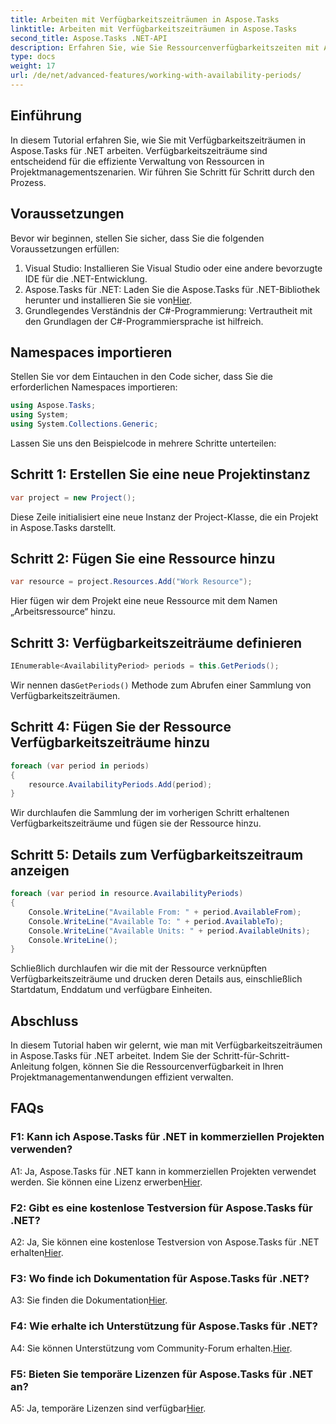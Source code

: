 ```yaml
---
title: Arbeiten mit Verfügbarkeitszeiträumen in Aspose.Tasks
linktitle: Arbeiten mit Verfügbarkeitszeiträumen in Aspose.Tasks
second_title: Aspose.Tasks .NET-API
description: Erfahren Sie, wie Sie Ressourcenverfügbarkeitszeiten mit Aspose.Tasks für .NET effizient verwalten. Dieses Tutorial bietet eine Schritt-für-Schritt-Anleitung für die Arbeit mit Verfügbarkeitszeiträumen in Ihren .NET-Projekten.
type: docs
weight: 17
url: /de/net/advanced-features/working-with-availability-periods/
---
```

## Einführung

In diesem Tutorial erfahren Sie, wie Sie mit Verfügbarkeitszeiträumen in Aspose.Tasks für .NET arbeiten. Verfügbarkeitszeiträume sind entscheidend für die effiziente Verwaltung von Ressourcen in Projektmanagementszenarien. Wir führen Sie Schritt für Schritt durch den Prozess.

## Voraussetzungen

Bevor wir beginnen, stellen Sie sicher, dass Sie die folgenden Voraussetzungen erfüllen:

1. Visual Studio: Installieren Sie Visual Studio oder eine andere bevorzugte IDE für die .NET-Entwicklung.
2.  Aspose.Tasks für .NET: Laden Sie die Aspose.Tasks für .NET-Bibliothek herunter und installieren Sie sie von[Hier](https://releases.aspose.com/tasks/net/).
3. Grundlegendes Verständnis der C#-Programmierung: Vertrautheit mit den Grundlagen der C#-Programmiersprache ist hilfreich.

## Namespaces importieren

Stellen Sie vor dem Eintauchen in den Code sicher, dass Sie die erforderlichen Namespaces importieren:

```csharp
using Aspose.Tasks;
using System;
using System.Collections.Generic;


```

Lassen Sie uns den Beispielcode in mehrere Schritte unterteilen:

## Schritt 1: Erstellen Sie eine neue Projektinstanz

```csharp
var project = new Project();
```

Diese Zeile initialisiert eine neue Instanz der Project-Klasse, die ein Projekt in Aspose.Tasks darstellt.

## Schritt 2: Fügen Sie eine Ressource hinzu

```csharp
var resource = project.Resources.Add("Work Resource");
```

Hier fügen wir dem Projekt eine neue Ressource mit dem Namen „Arbeitsressource“ hinzu.

## Schritt 3: Verfügbarkeitszeiträume definieren

```csharp
IEnumerable<AvailabilityPeriod> periods = this.GetPeriods();
```

 Wir nennen das`GetPeriods()` Methode zum Abrufen einer Sammlung von Verfügbarkeitszeiträumen.

## Schritt 4: Fügen Sie der Ressource Verfügbarkeitszeiträume hinzu

```csharp
foreach (var period in periods)
{
    resource.AvailabilityPeriods.Add(period);
}
```

Wir durchlaufen die Sammlung der im vorherigen Schritt erhaltenen Verfügbarkeitszeiträume und fügen sie der Ressource hinzu.

## Schritt 5: Details zum Verfügbarkeitszeitraum anzeigen

```csharp
foreach (var period in resource.AvailabilityPeriods)
{
    Console.WriteLine("Available From: " + period.AvailableFrom);
    Console.WriteLine("Available To: " + period.AvailableTo);
    Console.WriteLine("Available Units: " + period.AvailableUnits);
    Console.WriteLine();
}
```

Schließlich durchlaufen wir die mit der Ressource verknüpften Verfügbarkeitszeiträume und drucken deren Details aus, einschließlich Startdatum, Enddatum und verfügbare Einheiten.

## Abschluss

In diesem Tutorial haben wir gelernt, wie man mit Verfügbarkeitszeiträumen in Aspose.Tasks für .NET arbeitet. Indem Sie der Schritt-für-Schritt-Anleitung folgen, können Sie die Ressourcenverfügbarkeit in Ihren Projektmanagementanwendungen effizient verwalten.

## FAQs

### F1: Kann ich Aspose.Tasks für .NET in kommerziellen Projekten verwenden?

 A1: Ja, Aspose.Tasks für .NET kann in kommerziellen Projekten verwendet werden. Sie können eine Lizenz erwerben[Hier](https://purchase.aspose.com/buy).

### F2: Gibt es eine kostenlose Testversion für Aspose.Tasks für .NET?

 A2: Ja, Sie können eine kostenlose Testversion von Aspose.Tasks für .NET erhalten[Hier](https://releases.aspose.com/).

### F3: Wo finde ich Dokumentation für Aspose.Tasks für .NET?

 A3: Sie finden die Dokumentation[Hier](https://reference.aspose.com/tasks/net/).

### F4: Wie erhalte ich Unterstützung für Aspose.Tasks für .NET?

 A4: Sie können Unterstützung vom Community-Forum erhalten.[Hier](https://forum.aspose.com/c/tasks/15).

### F5: Bieten Sie temporäre Lizenzen für Aspose.Tasks für .NET an?

 A5: Ja, temporäre Lizenzen sind verfügbar[Hier](https://purchase.aspose.com/temporary-license/).